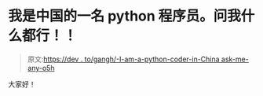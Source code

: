 # 我是中国的一名 python 程序员。问我什么都行！！

> 原文:[https://dev . to/gangh/-I-am-a-python-coder-in-China ask-me-any-o5h](https://dev.to/gangh/-i-am-a-python-coder-in-chinaask-me-anything-o5h)

大家好！